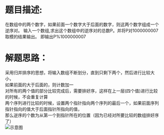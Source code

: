 # 题目描述:  
在数组中的两个数字，如果前面一个数字大于后面的数字，则这两个数字组成一个逆序对。
输入一个数组,求出这个数组中的逆序对的总数P。并将P对1000000007取模的结果输出。 即输出P%1000000007  
# 解题思路：  
采用归并排序的思想，将输入数组不断划分，直到只剩下两个，然后进行比较大小，  
如果前面的大于后面的，则计数加一  
对所有的两个值的部分比较完成后，需要排好序，这样在上一层(四个值)进行比较的时候，不会重复计算  
两个序列进行比较的时候，设置两个指针指向两个序列的最后一个，如果前面序列指针指向的值大于后面指针所指向的值，  
那么逆序的个数为从第一个到指针所在的位置（因为已经对所要比较的数组排好序了）  
![示意图](./附件/逆序对)

